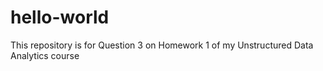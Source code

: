 # hello-world
This repository is for Question 3 on Homework 1 of my Unstructured Data Analytics course
